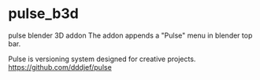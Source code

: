# pulse_b3d
pulse blender 3D addon
The addon appends a "Pulse" menu in blender top bar.

Pulse is versioning system designed for creative projects.
https://github.com/dddjef/pulse